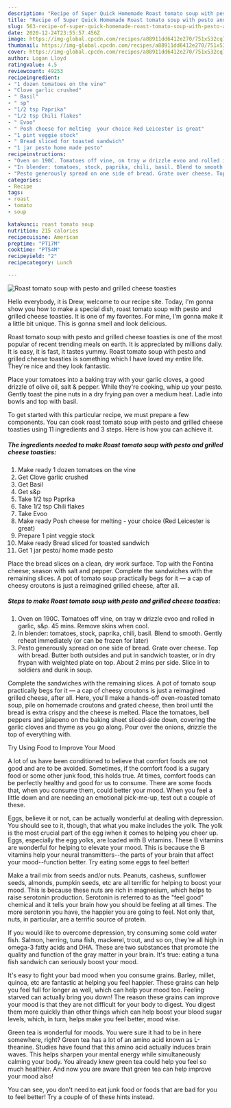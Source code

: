 ```yaml
---
description: "Recipe of Super Quick Homemade Roast tomato soup with pesto and grilled cheese toasties"
title: "Recipe of Super Quick Homemade Roast tomato soup with pesto and grilled cheese toasties"
slug: 563-recipe-of-super-quick-homemade-roast-tomato-soup-with-pesto-and-grilled-cheese-toasties
date: 2020-12-24T23:55:57.456Z
image: https://img-global.cpcdn.com/recipes/a88911dd6412e270/751x532cq70/roast-tomato-soup-with-pesto-and-grilled-cheese-toasties-recipe-main-photo.jpg
thumbnail: https://img-global.cpcdn.com/recipes/a88911dd6412e270/751x532cq70/roast-tomato-soup-with-pesto-and-grilled-cheese-toasties-recipe-main-photo.jpg
cover: https://img-global.cpcdn.com/recipes/a88911dd6412e270/751x532cq70/roast-tomato-soup-with-pesto-and-grilled-cheese-toasties-recipe-main-photo.jpg
author: Logan Lloyd
ratingvalue: 4.5
reviewcount: 49253
recipeingredient:
- "1 dozen tomatoes on the vine"
- "Clove garlic crushed"
- " Basil"
- " sp"
- "1/2 tsp Paprika"
- "1/2 tsp Chili flakes"
- " Evoo"
- " Posh cheese for melting  your choice Red Leicester is great"
- "1 pint veggie stock"
- " Bread sliced for toasted sandwich"
- "1 jar pesto home made pesto"
recipeinstructions:
- "Oven on 190C. Tomatoes off vine, on tray w drizzle evoo and rolled in garlic, s&amp;p. 45 mins. Remove skins when cool."
- "In blender: tomatoes, stock, paprika, chili, basil. Blend to smooth. Gently reheat immediately (or can be frozen for later)"
- "Pesto generously spread on one side of bread. Grate over cheese. Top with bread. Butter both outsides and put in sandwich toaster, or in dry frypan with weighted plate on top. About 2 mins per side. Slice in to soldiers and dunk in soup."
categories:
- Recipe
tags:
- roast
- tomato
- soup

katakunci: roast tomato soup 
nutrition: 215 calories
recipecuisine: American
preptime: "PT17M"
cooktime: "PT54M"
recipeyield: "2"
recipecategory: Lunch

---
```



![Roast tomato soup with pesto and grilled cheese toasties](https://img-global.cpcdn.com/recipes/a88911dd6412e270/751x532cq70/roast-tomato-soup-with-pesto-and-grilled-cheese-toasties-recipe-main-photo.jpg)

Hello everybody, it is Drew, welcome to our recipe site. Today, I'm gonna show you how to make a special dish, roast tomato soup with pesto and grilled cheese toasties. It is one of my favorites. For mine, I'm gonna make it a little bit unique. This is gonna smell and look delicious.

Roast tomato soup with pesto and grilled cheese toasties is one of the most popular of recent trending meals on earth. It is appreciated by millions daily. It is easy, it is fast, it tastes yummy. Roast tomato soup with pesto and grilled cheese toasties is something which I have loved my entire life. They're nice and they look fantastic.

Place your tomatoes into a baking tray with your garlic cloves, a good drizzle of olive oil, salt &amp; pepper. While they&#39;re cooking, whip up your pesto. Gently toast the pine nuts in a dry frying pan over a medium heat. Ladle into bowls and top with basil.


To get started with this particular recipe, we must prepare a few components. You can cook roast tomato soup with pesto and grilled cheese toasties using 11 ingredients and 3 steps. Here is how you can achieve it.

<!--inarticleads1-->

##### The ingredients needed to make Roast tomato soup with pesto and grilled cheese toasties:

1. Make ready 1 dozen tomatoes on the vine
1. Get Clove garlic crushed
1. Get  Basil
1. Get  s&amp;p
1. Take 1/2 tsp Paprika
1. Take 1/2 tsp Chili flakes
1. Take  Evoo
1. Make ready  Posh cheese for melting - your choice (Red Leicester is great)
1. Prepare 1 pint veggie stock
1. Make ready  Bread sliced for toasted sandwich
1. Get 1 jar pesto/ home made pesto


Place the bread slices on a clean, dry work surface. Top with the Fontina cheese; season with salt and pepper. Complete the sandwiches with the remaining slices. A pot of tomato soup practically begs for it — a cap of cheesy croutons is just a reimagined grilled cheese, after all. 

<!--inarticleads2-->

##### Steps to make Roast tomato soup with pesto and grilled cheese toasties:

1. Oven on 190C. Tomatoes off vine, on tray w drizzle evoo and rolled in garlic, s&amp;p. 45 mins. Remove skins when cool.
1. In blender: tomatoes, stock, paprika, chili, basil. Blend to smooth. Gently reheat immediately (or can be frozen for later)
1. Pesto generously spread on one side of bread. Grate over cheese. Top with bread. Butter both outsides and put in sandwich toaster, or in dry frypan with weighted plate on top. About 2 mins per side. Slice in to soldiers and dunk in soup.


Complete the sandwiches with the remaining slices. A pot of tomato soup practically begs for it — a cap of cheesy croutons is just a reimagined grilled cheese, after all. Here, you&#39;ll make a hands-off oven-roasted tomato soup, pile on homemade croutons and grated cheese, then broil until the bread is extra crispy and the cheese is melted. Place the tomatoes, bell peppers and jalapeno on the baking sheet sliced-side down, covering the garlic cloves and thyme as you go along. Pour over the onions, drizzle the top of everything with. 

Try Using Food to Improve Your Mood


A lot of us have been conditioned to believe that comfort foods are not good and are to be avoided. Sometimes, if the comfort food is a sugary food or some other junk food, this holds true. At times, comfort foods can be perfectly healthy and good for us to consume. There are some foods that, when you consume them, could better your mood. When you feel a little down and are needing an emotional pick-me-up, test out a couple of these.

Eggs, believe it or not, can be actually wonderful at dealing with depression. You should see to it, though, that what you make includes the yolk. The yolk is the most crucial part of the egg iwhen it comes to helping you cheer up. Eggs, especially the egg yolks, are loaded with B vitamins. These B vitamins are wonderful for helping to elevate your mood. This is because the B vitamins help your neural transmitters--the parts of your brain that affect your mood--function better. Try eating some eggs to feel better!

Make a trail mix from seeds and/or nuts. Peanuts, cashews, sunflower seeds, almonds, pumpkin seeds, etc are all terrific for helping to boost your mood. This is because these nuts are rich in magnesium, which helps to raise serotonin production. Serotonin is referred to as the "feel good" chemical and it tells your brain how you should be feeling at all times. The more serotonin you have, the happier you are going to feel. Not only that, nuts, in particular, are a terrific source of protein.

If you would like to overcome depression, try consuming some cold water fish. Salmon, herring, tuna fish, mackerel, trout, and so on, they're all high in omega-3 fatty acids and DHA. These are two substances that promote the quality and function of the gray matter in your brain. It's true: eating a tuna fish sandwich can seriously boost your mood. 

It's easy to fight your bad mood when you consume grains. Barley, millet, quinoa, etc are fantastic at helping you feel happier. These grains can help you feel full for longer as well, which can help your mood too. Feeling starved can actually bring you down! The reason these grains can improve your mood is that they are not difficult for your body to digest. You digest them more quickly than other things which can help boost your blood sugar levels, which, in turn, helps make you feel better, mood wise.

Green tea is wonderful for moods. You were sure it had to be in here somewhere, right? Green tea has a lot of an amino acid known as L-theanine. Studies have found that this amino acid actually induces brain waves. This helps sharpen your mental energy while simultaneously calming your body. You already knew green tea could help you feel so much healthier. And now you are aware that green tea can help improve your mood also!

You can see, you don't need to eat junk food or foods that are bad for you to feel better! Try  a  couple of  of  these  hints  instead.

